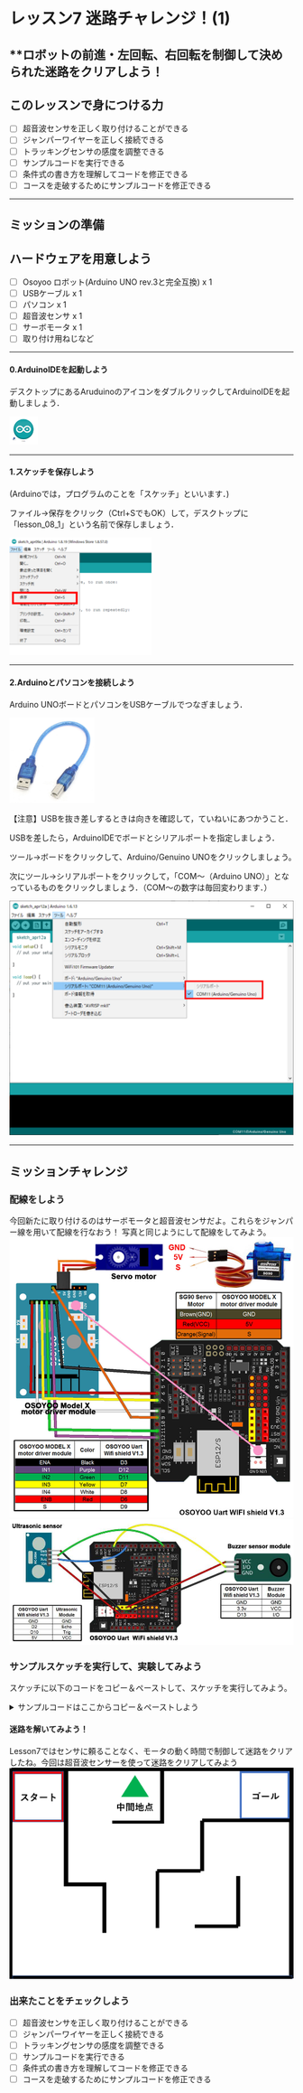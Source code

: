 # レッスン7 迷路チャレンジ！(1)

## **ロボットの前進・左回転、右回転を制御して決められた迷路をクリアしよう！

## このレッスンで身につける力

- [ ] 超音波センサを正しく取り付けることができる
- [ ] ジャンパーワイヤーを正しく接続できる
- [ ] トラッキングセンサの感度を調整できる
- [ ] サンプルコードを実行できる
- [ ] 条件式の書き方を理解してコードを修正できる
- [ ] コースを走破するためにサンプルコードを修正できる

---

## ミッションの準備

## ハードウェアを用意しよう
- [ ] Osoyoo ロボット(Arduino UNO rev.3と完全互換) x 1
- [ ] USBケーブル x 1
- [ ] パソコン x 1
- [ ] 超音波センサ x 1
- [ ] サーボモータ x 1
- [ ] 取り付け用ねじなど
---
#### 0.ArduinoIDEを起動しよう

デスクトップにあるAruduinoのアイコンをダブルクリックしてArduinoIDEを起動しましょう．

<img src="image/ArduinoIDE_icon.png" width="10%">

---

#### 1.スケッチを保存しよう

(Arduinoでは，プログラムのことを「スケッチ」といいます．)

ファイル→保存をクリック（Ctrl+SでもOK）して，デスクトップに「lesson_08_1」という名前で保存しましょう．

<img src="image/ArduinoIDE_save.png" width="50%">

---
#### 2.Arduinoとパソコンを接続しよう

Arduino UNOボードとパソコンをUSBケーブルでつなぎましょう．

<img src="image/Arduino_USBcable.png" width="30%">

【注意】USBを抜き差しするときは向きを確認して，ていねいにあつかうこと．

USBを差したら，ArduinoIDEでボードとシリアルポートを指定しましょう．　　

ツール→ボードをクリックして、Arduino/Genuino UNOをクリックしましょう。　　

次にツール→シリアルポートをクリックして，「COM～（Arduino UNO）」となっているものをクリックしましょう．（COM～の数字は毎回変わります．）

<img src="image/ArduinoIDE_port_setting.png" width="100%">

---

## ミッションチャレンジ
### 配線をしよう
今回新たに取り付けるのはサーボモータと超音波センサだよ。これらをジャンパー線を用いて配線を行なおう！
写真と同じようにして配線をしてみよう。
<img src="image/1.png" width="100%">
<img src="image/2.png" width="100%">

### サンプルスケッチを実行して、実験してみよう
スケッチに以下のコードをコピー＆ペーストして、スケッチを実行してみよう。

<details><summary>サンプルコードはここからコピー＆ペーストしよう</summary><div>

```C++
/*  ___   ___  ___  _   _  ___   ___   ____ ___  ____  
 * / _ \ /___)/ _ \| | | |/ _ \ / _ \ / ___) _ \|    \ 
 *| |_| |___ | |_| | |_| | |_| | |_| ( (__| |_| | | | |
 * \___/(___/ \___/ \__  |\___/ \___(_)____)___/|_|_|_|
 *                  (____/ 
 * Arduino Smart Car Tutorial Lesson 5
 * Tutorial URL http://osoyoo.com/2018/12/19/osoyoo-robot-car-kit-lesson-4-obstacle-avoidance-robot-car/
 * CopyRight www.osoyoo.com

 * This project will show you how to make Osoyoo robot car in auto drive mode and avoid obstacles
 *   
 * 
 */
  #include <Servo.h>
/*Declare L298N Dual H-Bridge Motor Controller directly since there is not a library to load.*/
//Define L298N Dual H-Bridge Motor Controller Pins
#define speedPinR 3   // RIGHT PWM pin connect MODEL-X ENA
#define RightDirectPin1  12    //  Right Motor direction pin 1 to MODEL-X IN1 
#define RightDirectPin2  11    // Right Motor direction pin 2 to MODEL-X IN2
#define speedPinL 6        //  Left PWM pin connect MODEL-X ENB
#define LeftDirectPin1  7    // Left Motor direction pin 1 to MODEL-X IN3
#define LeftDirectPin2  8   ///Left Motor direction pin 1 to MODEL-X IN4
#define LPT 2 // scan loop coumter

#define SERVO_PIN     9  //servo connect to D9

#define Echo_PIN    2 // Ultrasonic Echo pin connect to D11
#define Trig_PIN    10  // Ultrasonic Trig pin connect to D12

#define BUZZ_PIN     13
#define FAST_SPEED  250     //both sides of the motor speed
#define SPEED  120     //both sides of the motor speed
#define TURN_SPEED  200     //both sides of the motor speed
#define BACK_SPEED1  255     //back speed
#define BACK_SPEED2  90     //back speed

int leftscanval, centerscanval, rightscanval, ldiagonalscanval, rdiagonalscanval;
const int distancelimit = 30; //distance limit for obstacles in front           
const int sidedistancelimit = 30; //minimum distance in cm to obstacles at both sides (the car will allow a shorter distance sideways)
int distance;
int numcycles = 0;
const int turntime = 250; //Time the robot spends turning (miliseconds)
const int backtime = 300; //Time the robot spends turning (miliseconds)

int thereis;
Servo head;
/*motor control*/
void go_Advance(void)  //Forward
{
  digitalWrite(RightDirectPin1, HIGH);
  digitalWrite(RightDirectPin2,LOW);
  digitalWrite(LeftDirectPin1,HIGH);
  digitalWrite(LeftDirectPin2,LOW);
}
void go_Left()  //Turn left
{
  digitalWrite(RightDirectPin1, HIGH);
  digitalWrite(RightDirectPin2,LOW);
  digitalWrite(LeftDirectPin1,LOW);
  digitalWrite(LeftDirectPin2,HIGH);
}
void go_Right()  //Turn right
{
  digitalWrite(RightDirectPin1, LOW);
  digitalWrite(RightDirectPin2,HIGH);
  digitalWrite(LeftDirectPin1,HIGH);
  digitalWrite(LeftDirectPin2,LOW);
}
void go_Back()  //Reverse
{
  digitalWrite(RightDirectPin1, LOW);
  digitalWrite(RightDirectPin2,HIGH);
  digitalWrite(LeftDirectPin1,LOW);
  digitalWrite(LeftDirectPin2,HIGH);
}
void stop_Stop()    //Stop
{
  digitalWrite(RightDirectPin1, LOW);
  digitalWrite(RightDirectPin2,LOW);
  digitalWrite(LeftDirectPin1,LOW);
  digitalWrite(LeftDirectPin2,LOW);
  set_Motorspeed(0,0);
}

/*set motor speed */
void set_Motorspeed(int speed_L,int speed_R)
{
  analogWrite(speedPinL,speed_L); 
  analogWrite(speedPinR,speed_R);   
}

void buzz_ON()   //open buzzer
{
  
  for(int i=0;i<100;i++)
  {
   digitalWrite(BUZZ_PIN,LOW);
   delay(2);//wait for 1ms
   digitalWrite(BUZZ_PIN,HIGH);
   delay(2);//wait for 1ms
  }
}
void buzz_OFF()  //close buzzer
{
  digitalWrite(BUZZ_PIN, HIGH);
  
}
void alarm(){
   buzz_ON();
 
   buzz_OFF();
}

/*detection of ultrasonic distance*/
int watch(){
  long echo_distance;
  digitalWrite(Trig_PIN,LOW);
  delayMicroseconds(5);                                                                              
  digitalWrite(Trig_PIN,HIGH);
  delayMicroseconds(15);
  digitalWrite(Trig_PIN,LOW);
  echo_distance=pulseIn(Echo_PIN,HIGH);
  echo_distance=echo_distance*0.01657; //how far away is the object in cm
  //Serial.println((int)echo_distance);
  return round(echo_distance);
}
//Meassures distances to the right, left, front, left diagonal, right diagonal and asign them in cm to the variables rightscanval, 
//leftscanval, centerscanval, ldiagonalscanval and rdiagonalscanval (there are 5 points for distance testing)
String watchsurrounding(){
/*  obstacle_status is a binary integer, its last 5 digits stands for if there is any obstacles in 5 directions,
 *   for example B101000 last 5 digits is 01000, which stands for Left front has obstacle, B100111 means front, right front and right ha
 */
 
int obstacle_status =B100000;
  centerscanval = watch();
  if(centerscanval<distancelimit){
    stop_Stop();
    alarm();
    obstacle_status  =obstacle_status | B100;
    }
  head.write(120);
  delay(100);
  ldiagonalscanval = watch();
  if(ldiagonalscanval<distancelimit){
    stop_Stop();
    alarm();
     obstacle_status  =obstacle_status | B1000;
    }
  head.write(170); //Didn't use 180 degrees because my servo is not able to take this angle
  delay(300);
  leftscanval = watch();
  if(leftscanval<sidedistancelimit){
    stop_Stop();
    alarm();
     obstacle_status  =obstacle_status | B10000;
    }

  head.write(90); //use 90 degrees if you are moving your servo through the whole 180 degrees
  delay(100);
  centerscanval = watch();
  if(centerscanval<distancelimit){
    stop_Stop();
    alarm();
    obstacle_status  =obstacle_status | B100;
    }
  head.write(40);
  delay(100);
  rdiagonalscanval = watch();
  if(rdiagonalscanval<distancelimit){
    stop_Stop();
    alarm();
    obstacle_status  =obstacle_status | B10;
    }
  head.write(0);
  delay(100);
  rightscanval = watch();
  if(rightscanval<sidedistancelimit){
    stop_Stop();
    alarm();
    obstacle_status  =obstacle_status | 1;
    }
  head.write(90); //Finish looking around (look forward again)
  delay(300);
   String obstacle_str= String(obstacle_status,BIN);
  obstacle_str= obstacle_str.substring(1,6);
  
  return obstacle_str; //return 5-character string standing for 5 direction obstacle status
}

void auto_avoidance(){

  ++numcycles;
  if(numcycles>=LPT){ //Watch if something is around every LPT loops while moving forward 
     stop_Stop();
    String obstacle_sign=watchsurrounding(); // 5 digits of obstacle_sign binary value means the 5 direction obstacle status
      Serial.print("begin str=");
        Serial.println(obstacle_sign);
                    if( obstacle_sign=="10000"){
     Serial.println("SLIT right");
          set_Motorspeed(FAST_SPEED,SPEED);
     go_Advance();
 
      delay(turntime);
      stop_Stop();
    }
        else    if( obstacle_sign=="00001"  ){
     Serial.println("SLIT LEFT");
       set_Motorspeed(SPEED,FAST_SPEED);
      go_Advance();
  
      delay(turntime);
      stop_Stop();
    }
    else if( obstacle_sign=="11100" || obstacle_sign=="01000" || obstacle_sign=="11000"  || obstacle_sign=="10100"  || obstacle_sign=="01100" ||obstacle_sign=="00100"  ||obstacle_sign=="01000" ){
     Serial.println("hand right");
	    go_Right();
      set_Motorspeed(TURN_SPEED,TURN_SPEED);
      delay(turntime);
      stop_Stop();
    } 
    else if( obstacle_sign=="00010" || obstacle_sign=="00111" || obstacle_sign=="00011"  || obstacle_sign=="00101" || obstacle_sign=="00110" || obstacle_sign=="01010" ){
    Serial.println("hand left");
     go_Left();//Turn left
     set_Motorspeed(TURN_SPEED,TURN_SPEED);
      delay(turntime);
      stop_Stop();
    }
 
    else if(  obstacle_sign=="01111" ||  obstacle_sign=="10111" || obstacle_sign=="11111"  ){
    Serial.println("hand back right");
	  go_Left();
		set_Motorspeed( FAST_SPEED,SPEED);
       delay(backtime);
          stop_Stop();
        } 
         else if( obstacle_sign=="11011"  ||    obstacle_sign=="11101"  ||  obstacle_sign=="11110"  || obstacle_sign=="01110"  ){
    Serial.println("hand back left");
    go_Right();
    set_Motorspeed( SPEED,FAST_SPEED);
       delay(backtime);
          stop_Stop();
        }    
  
        else Serial.println("no handle");
    numcycles=0; //Restart count of cycles
  } else {
     set_Motorspeed(SPEED,SPEED);
     go_Advance();  // if nothing is wrong go forward using go() function above.
        delay(backtime);
          stop_Stop();
  }
  
  //else  Serial.println(numcycles);
  
  distance = watch(); // use the watch() function to see if anything is ahead (when the robot is just moving forward and not looking around it will test the distance in front)
  if (distance<distancelimit){ // The robot will just stop if it is completely sure there's an obstacle ahead (must test 25 times) (needed to ignore ultrasonic sensor's false signals)
 Serial.println("final go back");
    go_Right();
    set_Motorspeed( SPEED,FAST_SPEED);
  delay(backtime*3/2);
      ++thereis;}
  if (distance>distancelimit){
      thereis=0;} //Count is restarted
  if (thereis > 25){
  Serial.println("final stop");
    stop_Stop(); // Since something is ahead, stop moving.
    thereis=0;
  }
}

void setup() {
  /*setup L298N pin mode*/
  pinMode(RightDirectPin1, OUTPUT); 
  pinMode(RightDirectPin2, OUTPUT); 
  pinMode(speedPinL, OUTPUT);  
  pinMode(LeftDirectPin1, OUTPUT);
  pinMode(LeftDirectPin2, OUTPUT); 
  pinMode(speedPinR, OUTPUT); 
  stop_Stop();//stop move
  /*init HC-SR04*/
  pinMode(Trig_PIN, OUTPUT); 
  pinMode(Echo_PIN,INPUT); 
  /*init buzzer*/
  pinMode(BUZZ_PIN, OUTPUT);
  digitalWrite(BUZZ_PIN, HIGH);  
  buzz_OFF(); 

  digitalWrite(Trig_PIN,LOW);
  /*init servo*/
  head.attach(SERVO_PIN); 
  head.write(90);
   delay(2000);
  
  Serial.begin(9600);
 
 
}

void loop() {
  auto_avoidance();
}
```

</div></details>

#### 迷路を解いてみよう！
Lesson7ではセンサに頼ることなく、モータの動く時間で制御して迷路をクリアしたね。今回は超音波センサーを使って迷路をクリアしてみよう
![コース図](image/course.png)

### 出来たことをチェックしよう
- [ ] 超音波センサを正しく取り付けることができる
- [ ] ジャンパーワイヤーを正しく接続できる
- [ ] トラッキングセンサの感度を調整できる
- [ ] サンプルコードを実行できる
- [ ] 条件式の書き方を理解してコードを修正できる
- [ ] コースを走破するためにサンプルコードを修正できる